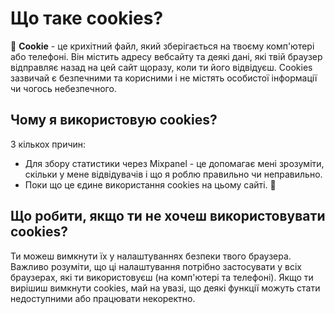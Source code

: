# Що таке cookies?

🍪 **Cookie** - це крихітний файл, який зберігається на твоєму комп'ютері або телефоні. Він містить адресу вебсайту та деякі дані, які твій браузер відправляє назад на цей сайт щоразу, коли ти його відвідуєш. Cookies зазвичай є безпечними та корисними і не містять особистої інформації чи чогось небезпечного.

## Чому я використовую cookies?

З кількох причин:

- Для збору статистики через Mixpanel - це допомагає мені зрозуміти, скільки у мене відвідувачів і що я роблю правильно чи неправильно.
- Поки що це єдине використання cookies на цьому сайті. 🤔

## Що робити, якщо ти не хочеш використовувати cookies?

Ти можеш вимкнути їх у налаштуваннях безпеки твого браузера. Важливо розуміти, що ці налаштування потрібно застосувати у всіх браузерах, які ти використовуєш (на комп'ютері та телефоні). Якщо ти вирішиш вимкнути cookies, май на увазі, що деякі функції можуть стати недоступними або працювати некоректно.
